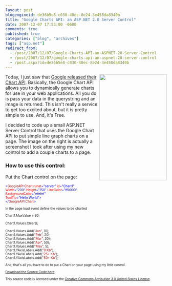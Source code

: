 ```yaml
---
layout: post
blogengineid: de36b5e8-c030-40ec-8e24-3e458da8340b
title: "Google Charts API: an ASP.NET 2.0 Server Control"
date: 2007-12-07 17:53:00 -0600
comments: true
published: true
categories: ["blog", "archives"]
tags: ["asp.net"]
redirect_from: 
  - /post/2007/12/07/Google-Charts-API-an-ASPNET-20-Server-Control
  - /post/2007/12/07/google-charts-api-an-aspnet-20-server-control
  - /post.aspx?id=de36b5e8-c030-40ec-8e24-3e458da8340b
---
```

<!-- more -->

<img style="width: 210px; height: 331px;" src="http://pietschsoft.net/download/blog/1429/SimpleASPNETGoogleChartAPIControl.png" border="0" alt="" width="210" height="331" align="right" />Today, I just saw that <a href="http://code.google.com/apis/chart">Google released their Chart API</a>. Basically, the Google Chart API allows you to dynamically generate charts for use in your web applications. All you do is pass your data in the querystring and an image is returned. This isn't really a service to get too excited about, but it is pretty simple to use. And, it's Free.

I decided to code up a small ASP.NET Server Control that uses the Google Chart API to put simple line graph charts on a page. The image on the right is actually a screenshot I took after using my new control to add a couple charts to a page.
<h3>How to use this control:</h3>

Put the Chart control on the page:

<span style="font-size: x-small;">

<span style="color: #0000ff; font-size: x-small;">&lt;</span><span style="color: #a31515; font-size: x-small;">GoogleAPI</span><span style="color: #0000ff; font-size: x-small;">:</span><span style="color: #a31515; font-size: x-small;">Chart</span><span style="font-size: x-small;"> </span><span style="color: #ff0000; font-size: x-small;">runat</span><span style="color: #0000ff; font-size: x-small;">="server"</span><span style="font-size: x-small;"> </span><span style="color: #ff0000; font-size: x-small;">id</span><span style="color: #0000ff; font-size: x-small;">="Chart1"</span><span style="font-size: x-small;"> <br /> </span><span style="color: #ff0000; font-size: x-small;">Width</span><span style="color: #0000ff; font-size: x-small;">="200"</span><span style="font-size: x-small;"> </span><span style="color: #ff0000; font-size: x-small;">Height</span><span style="color: #0000ff; font-size: x-small;">="150"</span><span style="font-size: x-small;"> </span><span style="color: #ff0000; font-size: x-small;">LineColor</span><span style="color: #0000ff; font-size: x-small;">="ff0000"<br /> </span><span style="color: #ff0000; font-size: x-small;">BackgroundColor</span><span style="color: #0000ff; font-size: x-small;">="efefef"<br /> </span><span style="color: #ff0000; font-size: x-small;">ToolTip</span><span style="color: #0000ff; font-size: x-small;">="Hello World"&gt;<br /> </span><span style="color: #0000ff; font-size: x-small;">&lt;/</span><span style="color: #a31515; font-size: x-small;">GoogleAPI</span><span style="color: #0000ff; font-size: x-small;">:</span><span style="color: #a31515; font-size: x-small;">Chart</span><span style="color: #0000ff; font-size: x-small;">&gt;</span>
</span>

In the page load event define the values to be charted

<span style="color: #0000ff; font-size: x-small;"><span style="font-size: x-small;">

Chart1.MaxValue = 60;<br /> <br /> Chart1.Values.Clear();<br /> <br /> Chart1.Values.Add(<span style="color: #a31515; font-size: x-small;">"Jan"</span><span style="font-size: x-small;">, 10);<br /> Chart1.Values.Add(</span><span style="color: #a31515; font-size: x-small;">"Feb"</span><span style="font-size: x-small;">, 20);<br /> Chart1.Values.Add(</span><span style="color: #a31515; font-size: x-small;">"Mar"</span><span style="font-size: x-small;">, 30);<br /> Chart1.Values.Add(</span><span style="color: #a31515; font-size: x-small;">"Apr"</span><span style="font-size: x-small;">, 50);<br /> Chart1.Values.Add(</span><span style="color: #a31515; font-size: x-small;">"May"</span><span style="font-size: x-small;">, 5);<br /> Chart1.YAxisLabels.Add(</span><span style="color: #a31515; font-size: x-small;">"0 Kb"</span><span style="font-size: x-small;">);<br /> Chart1.YAxisLabels.Add(</span><span style="color: #a31515; font-size: x-small;">"25+ Kb"</span><span style="font-size: x-small;">);<br /> Chart1.YAxisLabels.Add(</span><span style="color: #a31515; font-size: x-small;">"50+ Kb"</span><span style="font-size: x-small;">);</span>
</span></span>

And, that's all you have to do to put a Chart on your page using my little control.

<a href="/download/blog/1429/SimpleASPNETGoogleChartAPIControl.zip">Download the Source Code here</a>

This source code is licensed under the <a href="http://creativecommons.org/licenses/by/3.0/us/">Creative Commons Attribution 3.0 United States License</a>.
